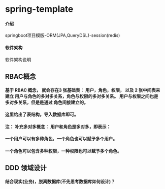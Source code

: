 # spring-template

#### 介绍
springboot项目模版-ORM(JPA,QueryDSL)-session(redis)

#### 软件架构
软件架构说明


## RBAC概念
#### 基于 RBAC 概念， 就会存在3 张基础表： 用户，角色，权限， 以及 2 张中间表来建立 用户与角色的多对多关系，角色与权限的多对多关系。 用户与权限之间也是多对多关系，但是是通过 角色间接建立的。
#### 这里给出了表结构，导入数据库即可。
#### 注： 补充多对多概念： 用户和角色是多对多，即表示：
#### 一个用户可以有多种角色，一个角色也可以赋予多个用户。
#### 一个角色可以包含多种权限，一种权限也可以赋予多个角色。 


## DDD 领域设计
#### 结合现实(业务)，脱离数据库(不先思考数据库如何设计)？